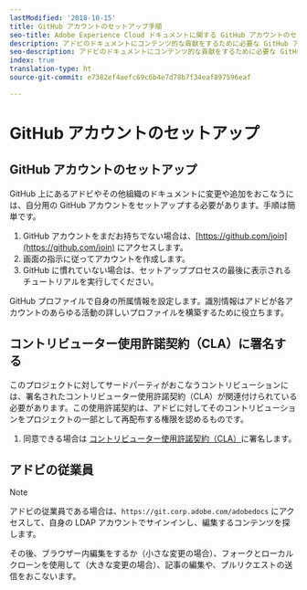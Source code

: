 ```yaml
---
lastModified: '2018-10-15'
title: GitHub アカウントのセットアップ手順
seo-title: Adobe Experience Cloud ドキュメントに関する GitHub アカウントのセットアップ手順
description: アドビのドキュメントにコンテンツ的な貢献をするために必要な GitHub アカウントの設定手順を詳しく説明します。
seo-description: アドビのドキュメントにコンテンツ的な貢献をするために必要な GitHub アカウントの設定手順を詳しく説明します。
index: true
translation-type: ht
source-git-commit: e7382ef4aefc69c6b4e7d78b7f34eaf897596eaf

---
```



# GitHub アカウントのセットアップ

## GitHub アカウントのセットアップ

GitHub 上にあるアドビやその他組織のドキュメントに変更や追加をおこなうには、自分用の GitHub アカウントをセットアップする必要があります。手順は簡単です。

1. GitHub アカウントをまだお持ちでない場合は、[https://github.com/join](https://github.com/join) にアクセスします。
1. 画面の指示に従ってアカウントを作成します。
1. GitHub に慣れていない場合は、セットアッププロセスの最後に表示されるチュートリアルを実行してください。

GitHub プロファイルで自身の所属情報を設定します。識別情報はアドビが各アカウントのあらゆる活動の詳しいプロファイルを構築するために役立ちます。

## コントリビューター使用許諾契約（CLA）に署名する

このプロジェクトに対してサードパーティがおこなうコントリビューションには、署名されたコントリビューター使用許諾契約（CLA）が関連付けられている必要があります。この使用許諾契約は、アドビに対してそのコントリビューションをプロジェクトの一部として再配布する権限を認めるものです。

1. 同意できる場合は [コントリビューター使用許諾契約（CLA）](http://opensource.adobe.com/cla.html)に署名します。

## アドビの従業員

>[!NOTE]
>
>アドビの従業員である場合は、`https://git.corp.adobe.com/adobedocs` にアクセスして、自身の LDAP アカウントでサインインし、編集するコンテンツを探します。
>
>その後、ブラウザー内編集をするか（小さな変更の場合）、フォークとローカルクローンを使用して（大きな変更の場合）、記事の編集や、プルリクエストの送信をおこないます。
